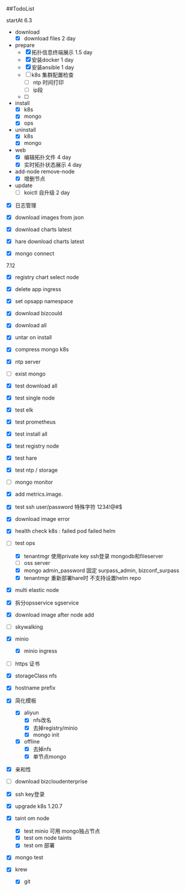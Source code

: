 ##TodoList

startAt 6.3

- download
  - [x] download files     2 day

- prepare
  - [x] 拓扑信息终端展示    1.5 day
  - [x] 安装docker         1 day
  - [x] 安装ansible        1 day
  - [ ] k8s 集群配置检查
    - [ ] ntp 时间打印
    - [ ] ip段
  - [ ] 
- install
  - [x] k8s
  - [x] mongo
  - [x] ops
- uninstall
  - [x] k8s
  - [x] mongo
- web
  - [x] 编辑拓扑文件        4 day
  - [x] 实时拓扑状态展示     4 day
- add-node remove-node
  - [x] 增删节点

- update
  - [ ] koictl 自升级       2 day

- [x] 日志管理

- [x] download images from json
- [x] download charts latest
- [x] hare download charts latest
- [x] mongo connect 

7.12
- [x] registry chart select node
- [x] delete app ingress
- [x] set opsapp namespace
- [x] download bizcould
- [x] download all
- [x] untar on install
- [x] compress mongo k8s
- [x] ntp server
- [ ] exist mongo

- [x] test download all
- [x] test single node
- [x] test elk
- [x] test prometheus
- [x] test install all
- [x] test registry node
- [x] test hare
- [x] test ntp / storage
- [ ] mongo monitor
- [x] add metrics.image.
- [x] test ssh user/password 特殊字符 1234!@#$
- [x] download image error
- [x] health check k8s : failed pod  failed helm 
- [ ] test ops
    - [x] tenantmgr 使用private key ssh登录 mongodb和fileserver  
    - [ ] oss server
    - [x] mongo admin_password 固定 surpass_admin, bizconf_surpass 
    - [x] tenantmgr 重新部署hare时 不支持设置helm repo
- [x] multi elastic node
- [x] 拆分opsservice sgservice
- [x] download image after node add 
- [ ] skywalking
- [x] minio
  - [x] minio ingress
- [ ] https 证书
- [x] storageClass nfs
- [x] hostname prefix
- [x] 简化模板
    - [x] aliyun
      - [x] nfs改名
      - [x] 去掉registry/minio
      - [x] mongo init
    - [x] offline
      - [x] 去掉nfs
      - [x] 单节点mongo
- [x] 亲和性
- [ ] download bizcloudenterprise
- [x] ssh key登录
- [x] upgrade k8s 1.20.7
- [x] taint om node
    - [x] test minio 可用 mongo独占节点
    - [x] test om node taints
    - [x] test om 部署
 - [x] mongo test
 - [x] krew
    - [x] git